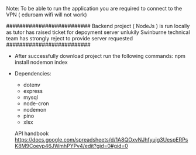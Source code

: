 
Note: To be able to run the application you are required to connect to the VPN ( eduroam wifi will not work)

##########################
Backend project ( NodeJs ) is run locally as tutor has raised ticket for depoyment server unlukily Swinburne technical team has strongly reject to provide server requested
##########################

* After successfully download project  run the following commands: 
npm install
nodemon index

* Dependencies:
  - dotenv
  - express
  - mysql
  - node-cron
  - nodemon
  - pino
  - xlsx
 

  API handbook
  https://docs.google.com/spreadsheets/d/1A8QOxvNJhfyujg3UespERPsK8M9Coevp46JWmhPYPv4/edit?gid=0#gid=0
